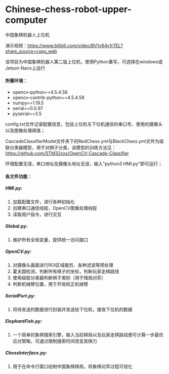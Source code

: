 # Chinese-chess-robot-upper-computer
中国象棋机器人上位机

演示视频：https://www.bilibili.com/video/BV1v64y1r7EL?share_source=copy_web

该项目为中国象棋机器人第二版上位机，使用Python重写，可选择在windows或Jetson Nano上运行

#### 所需环境：

- opencv-python==4.5.4.58
- opencv-contrib-python==4.5.4.58
- numpy==1.19.5
- serial==0.0.97
- pyserial==3.5


config.txt文件记录配置信息，包括上位机与下位机通信的串口号、使用的摄像头以及图像处理阈值；

CascadeClassifierModel文件夹下的RedChess.yml与BlackChess.yml文件为级联分类器模型，用于对棋子分类，该模型的训练方法见：https://github.com/STM32xxx/OpenCV-Cascade-Classifier

环境配置无误，串口地址及摄像头地址无误，输入"python3 HMI.py"即可运行；



#### 各文件功能：

##### HMI.py:

1. 加载配置文件，进行各种初始化
2. 创建串口通信线程，OpenCV图像处理线程
3. 读取用户指令，进行交互

##### Global.py:

1. 维护所有全局变量，提供统一访问接口

##### OpenCV.py:

1. 对摄像头画面进行ROI区域裁剪、各种滤波等预处理
2. 霍夫圆检测，判断所有棋子的坐标，判断玩家走棋路线
3. 使用级联分类器判断棋子类别（用于残局对弈）
4. 判断机械臂位置，用于开局校正机械臂

##### SerialPort.py:

1. 将待发送的数据进行封装并发送给下位机，接收下位机的数据

##### ElephantFish.py:

1. 一个简单的象棋搜索引擎，输入当前棋局以及玩家走棋路线便可计算一步最优应对策略，可通过限制搜索时间改变其棋力

##### ChessInterface.py:

1. 用于在命令行窗口绘制中国象棋棋局，将象棋对弈过程可视化
